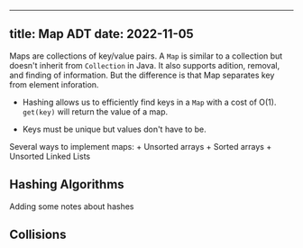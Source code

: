 ---
title:  Map ADT
date: 2022-11-05
----

Maps are collections of key/value pairs. A `Map` is similar to a 
collection but doesn't inherit from `Collection` in Java. It also supports adition, removal, and 
finding of information. But the difference is that Map separates key from element inforation.

+ Hashing allows us to efficiently find keys in a `Map` with a cost of O(1). `get(key)` will return the value of a map. 

+ Keys must be unique but values don't have to be. 

Several ways to implement maps:
    + Unsorted arrays
    + Sorted arrays
    + Unsorted Linked Lists

## Hashing Algorithms

Adding some notes about hashes

## Collisions